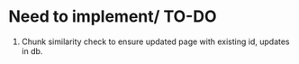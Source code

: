 

# Need to implement/ TO-DO
1.  Chunk similarity check to ensure updated page with existing id, updates in db.